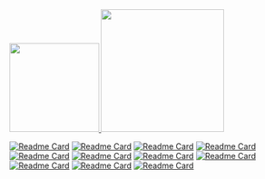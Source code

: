 <div>
  <a href="https://github.com/JeanGoetten">
  <img height="157.5em" src="https://github-readme-stats.vercel.app/api?username=jeangoetten&bg_color=28,ffbb00,ffff00,ff9900&show_icons=true&theme=graywhite&include_all_commits=true&count_private=true"/>
  <img height="217em" src="https://github-readme-stats.vercel.app/api/top-langs/?username=jeangoetten&bg_color=45,ff8800,ffcc00,ffaa00&layout=compact&langs_count=7&theme=graywhite"/>
</div>

[![Readme Card](https://github-readme-stats.vercel.app/api/pin/?username=jeangoetten&repo=k-vol&show_owner=true&theme=slateorange)](https://github.com/JeanGoetten/K-Vol) 
[![Readme Card](https://github-readme-stats.vercel.app/api/pin/?username=jeangoetten&repo=CryptoPanic-CleanNews&show_owner=true&theme=slateorange)](https://github.com/JeanGoetten/CryptoPanic-CleanNews) 
[![Readme Card](https://github-readme-stats.vercel.app/api/pin/?username=jeangoetten&repo=COVID19-Lockdown-Costs&show_owner=true&theme=slateorange)](https://github.com/JeanGoetten/COVID19-Lockdown-Costs) 
[![Readme Card](https://github-readme-stats.vercel.app/api/pin/?username=jeangoetten&repo=Stepper-Wifi-Vehicle&show_owner=true&theme=slateorange)](https://github.com/JeanGoetten/Stepper-Wifi-Vehicle) 
[![Readme Card](https://github-readme-stats.vercel.app/api/pin/?username=jeangoetten&repo=DC-Wifi-Vehicle&show_owner=true&theme=slateorange)](https://github.com/JeanGoetten/DC-Wifi-Vehicle) 
[![Readme Card](https://github-readme-stats.vercel.app/api/pin/?username=jeangoetten&repo=RNA&show_owner=true&theme=slateorange)](https://github.com/https://github.com/JeanGoetten/RNA) 
[![Readme Card](https://github-readme-stats.vercel.app/api/pin/?username=jeangoetten&repo=Caixeiro-Viajante&show_owner=true&theme=slateorange)](https://github.com/JeanGoetten/Caixeiro-Viajante) 
[![Readme Card](https://github-readme-stats.vercel.app/api/pin/?username=jeangoetten&repo=RingtheBellandRunHome&show_owner=true&theme=slateorange)](https://github.com/JeanGoetten/RingtheBellandRunHome) 
[![Readme Card](https://github-readme-stats.vercel.app/api/pin/?username=jeangoetten&repo=TagSimJS&show_owner=true&theme=slateorange)](https://github.com/JeanGoetten/TagSimJS) 
[![Readme Card](https://github-readme-stats.vercel.app/api/pin/?username=jeangoetten&repo=Ardupong&show_owner=true&theme=slateorange)](https://github.com/JeanGoetten/Ardupong) 
[![Readme Card](https://github-readme-stats.vercel.app/api/pin/?username=jeangoetten&repo=CoinMarketCap-Wraper&show-owner=true&theme=slateorange)](https://github.com/JeanGoetten/CoinMarketCap-Wraper)
